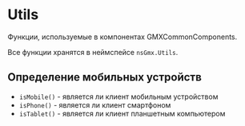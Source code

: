# Utils

Функции, используемые в компонентах GMXCommonComponents.

Все функции хранятся в неймспейсе `nsGmx.Utils`.

## Определение мобильных устройств

- `isMobile()` - является ли клиент мобильным устройством
- `isPhone()` - является ли клиент смартфоном
- `isTablet()` - является ли клиент планшетным компьютером
